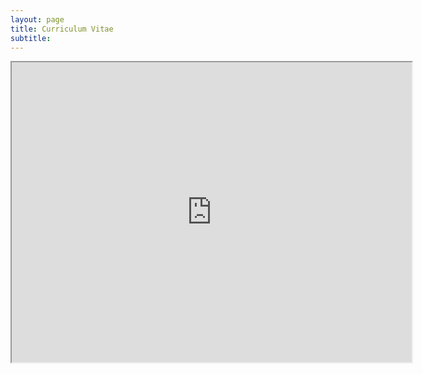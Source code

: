```yaml
---
layout: page
title: Curriculum Vitae
subtitle: 
---
```




<div class="text-center">
 
<iframe src="https://drive.google.com/file/d/1_W1GXJuht2rcPPo5gFoPtHgx3UfD4y60/view" width="640" height="480" allow="autoplay"></iframe>


</div>



